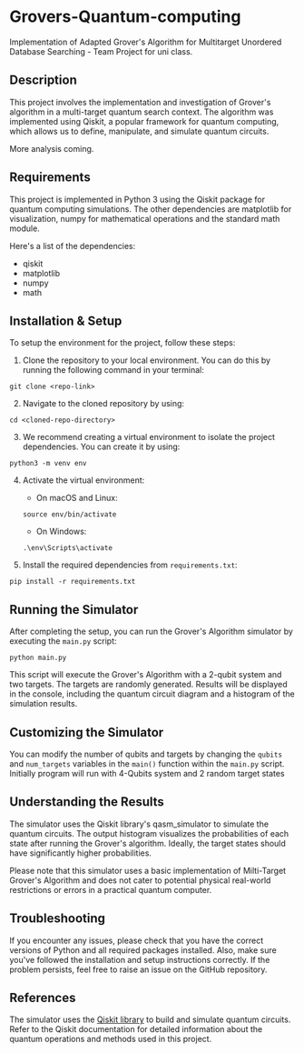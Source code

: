 # Grovers-Quantum-computing

Implementation of Adapted Grover's Algorithm for Multitarget Unordered Database Searching - Team Project for uni class. 


## Description

This project involves the implementation and investigation of Grover's algorithm in a multi-target quantum search context. The algorithm was implemented using Qiskit, a popular framework for quantum computing, which allows us to define, manipulate, and simulate quantum circuits.

More analysis coming.

## Requirements

This project is implemented in Python 3 using the Qiskit package for quantum computing simulations. The other dependencies are matplotlib for visualization, numpy for mathematical operations and the standard math module.

Here's a list of the dependencies:

* qiskit
* matplotlib
* numpy
* math

## Installation & Setup

To setup the environment for the project, follow these steps:

1. Clone the repository to your local environment. You can do this by running the following command in your terminal:

```
git clone <repo-link>
```
  
2. Navigate to the cloned repository by using:

```
cd <cloned-repo-directory>
```

3. We recommend creating a virtual environment to isolate the project dependencies. You can create it by using:

```
python3 -m venv env
```

4. Activate the virtual environment:

    - On macOS and Linux:
    ```
    source env/bin/activate
    ```

    - On Windows:
    ```
    .\env\Scripts\activate
    ```

5. Install the required dependencies from `requirements.txt`:

```
pip install -r requirements.txt
```

## Running the Simulator

After completing the setup, you can run the Grover's Algorithm simulator by executing the `main.py` script:

```
python main.py
```

This script will execute the Grover's Algorithm with a 2-qubit system and two targets. The targets are randomly generated. Results will be displayed in the console, including the quantum circuit diagram and a histogram of the simulation results.

## Customizing the Simulator

You can modify the number of qubits and targets by changing the `qubits` and `num_targets` variables in the `main()` function within the `main.py` script.
Initially program will run with 4-Qubits system and 2 random target states

## Understanding the Results

The simulator uses the Qiskit library's qasm_simulator to simulate the quantum circuits. The output histogram visualizes the probabilities of each state after running the Grover's algorithm. Ideally, the target states should have significantly higher probabilities.

Please note that this simulator uses a basic implementation of Milti-Target Grover's Algorithm and does not cater to potential physical real-world restrictions or errors in a practical quantum computer.

## Troubleshooting

If you encounter any issues, please check that you have the correct versions of Python and all required packages installed. Also, make sure you've followed the installation and setup instructions correctly. If the problem persists, feel free to raise an issue on the GitHub repository.

## References

The simulator uses the [Qiskit library](https://qiskit.org/) to build and simulate quantum circuits. Refer to the Qiskit documentation for detailed information about the quantum operations and methods used in this project.




